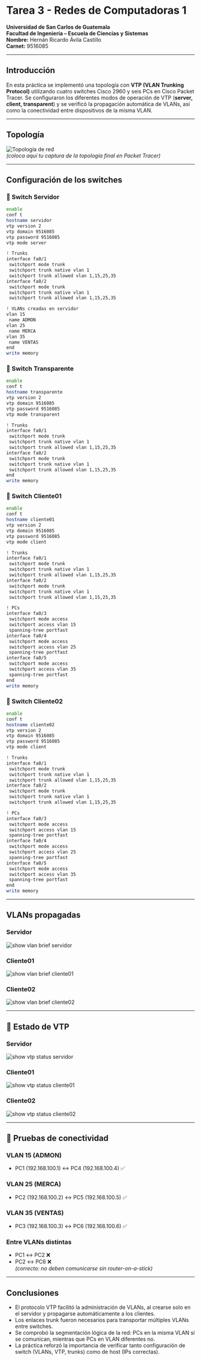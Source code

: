 # Tarea 3 - Redes de Computadoras 1
**Universidad de San Carlos de Guatemala**  
**Facultad de Ingeniería – Escuela de Ciencias y Sistemas**  
**Nombre:** Hernán Ricardo Ávila Castillo  
**Carnet:** 9516085  

---

## Introducción
En esta práctica se implementó una topología con **VTP (VLAN Trunking Protocol)** utilizando cuatro switches Cisco 2960 y seis PCs en Cisco Packet Tracer. Se configuraron los diferentes modos de operación de VTP (**server, client, transparent**) y se verificó la propagación automática de VLANs, así como la conectividad entre dispositivos de la misma VLAN.

---

## Topología
![Topología de red](./topologia.png)  
*(coloca aquí tu captura de la topología final en Packet Tracer)*

---

## Configuración de los switches

### 🔹 Switch Servidor
```bash
enable
conf t
hostname servidor
vtp version 2
vtp domain 9516085
vtp password 9516085
vtp mode server

! Trunks
interface fa0/1
 switchport mode trunk
 switchport trunk native vlan 1
 switchport trunk allowed vlan 1,15,25,35
interface fa0/2
 switchport mode trunk
 switchport trunk native vlan 1
 switchport trunk allowed vlan 1,15,25,35

! VLANs creadas en servidor
vlan 15
 name ADMON
vlan 25
 name MERCA
vlan 35
 name VENTAS
end
write memory
```

### 🔹 Switch Transparente
```bash
enable
conf t
hostname transparente
vtp version 2
vtp domain 9516085
vtp password 9516085
vtp mode transparent

! Trunks
interface fa0/1
 switchport mode trunk
 switchport trunk native vlan 1
 switchport trunk allowed vlan 1,15,25,35
interface fa0/2
 switchport mode trunk
 switchport trunk native vlan 1
 switchport trunk allowed vlan 1,15,25,35
end
write memory
```

### 🔹 Switch Cliente01
```bash
enable
conf t
hostname cliente01
vtp version 2
vtp domain 9516085
vtp password 9516085
vtp mode client

! Trunks
interface fa0/1
 switchport mode trunk
 switchport trunk native vlan 1
 switchport trunk allowed vlan 1,15,25,35
interface fa0/2
 switchport mode trunk
 switchport trunk native vlan 1
 switchport trunk allowed vlan 1,15,25,35

! PCs
interface fa0/3
 switchport mode access
 switchport access vlan 15
 spanning-tree portfast
interface fa0/4
 switchport mode access
 switchport access vlan 25
 spanning-tree portfast
interface fa0/5
 switchport mode access
 switchport access vlan 35
 spanning-tree portfast
end
write memory
```

### 🔹 Switch Cliente02
```bash
enable
conf t
hostname cliente02
vtp version 2
vtp domain 9516085
vtp password 9516085
vtp mode client

! Trunks
interface fa0/1
 switchport mode trunk
 switchport trunk native vlan 1
 switchport trunk allowed vlan 1,15,25,35
interface fa0/2
 switchport mode trunk
 switchport trunk native vlan 1
 switchport trunk allowed vlan 1,15,25,35

! PCs
interface fa0/3
 switchport mode access
 switchport access vlan 15
 spanning-tree portfast
interface fa0/4
 switchport mode access
 switchport access vlan 25
 spanning-tree portfast
interface fa0/5
 switchport mode access
 switchport access vlan 35
 spanning-tree portfast
end
write memory
```

---

## VLANs propagadas
### Servidor
![show vlan brief servidor](./servidor_vlan.png)

### Cliente01
![show vlan brief cliente01](./cliente01_vlan.png)

### Cliente02
![show vlan brief cliente02](./cliente02_vlan.png)

---

## 📌 Estado de VTP
### Servidor
![show vtp status servidor](./servidor_vtp.png)

### Cliente01
![show vtp status cliente01](./cliente01_vtp.png)

### Cliente02
![show vtp status cliente02](./cliente02_vtp.png)

---

## 📌 Pruebas de conectividad

### VLAN 15 (ADMON)
- PC1 (192.168.100.1) ↔ PC4 (192.168.100.4) ✅

### VLAN 25 (MERCA)
- PC2 (192.168.100.2) ↔ PC5 (192.168.100.5) ✅

### VLAN 35 (VENTAS)
- PC3 (192.168.100.3) ↔ PC6 (192.168.100.6) ✅

### Entre VLANs distintas
- PC1 ↔ PC2 ❌  
- PC2 ↔ PC6 ❌  
*(correcto: no deben comunicarse sin router-on-a-stick)*

---

## Conclusiones
- El protocolo VTP facilitó la administración de VLANs, al crearse solo en el servidor y propagarse automáticamente a los clientes.  
- Los enlaces trunk fueron necesarios para transportar múltiples VLANs entre switches.  
- Se comprobó la segmentación lógica de la red: PCs en la misma VLAN sí se comunican, mientras que PCs en VLAN diferentes no.  
- La práctica reforzó la importancia de verificar tanto configuración de switch (VLANs, VTP, trunks) como de host (IPs correctas).
